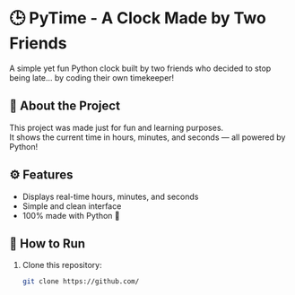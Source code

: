 # 🕒 PyTime - A Clock Made by Two Friends

A simple yet fun Python clock built by two friends who decided to stop being late... by coding their own timekeeper!

## 🐍 About the Project
This project was made just for fun and learning purposes.  
It shows the current time in hours, minutes, and seconds — all powered by Python!

## ⚙️ Features
- Displays real-time hours, minutes, and seconds  
- Simple and clean interface  
- 100% made with Python 🧠  

## 🚀 How to Run
1. Clone this repository:
   ```bash
   git clone https://github.com/
